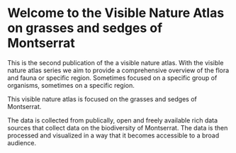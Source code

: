 # Welcome to the Visible Nature Atlas on grasses and sedges of Montserrat

This is the second publication of the a visible nature atlas. With the visible nature atlas series
we aim to provide a comprehensive overview of the flora and fauna or specific region. 
Sometimes focused on a specific group of organisms, sometimes on a specific region.

This visible nature atlas is focused on the grasses and sedges of Montserrat.

The data is collected from publically, open and freely available rich data sources that collect
data on the biodiversity of Montserrat. The data is then processed and visualized in a way that it 
becomes accessible to a broad audience.

```{tableofcontents}
```
